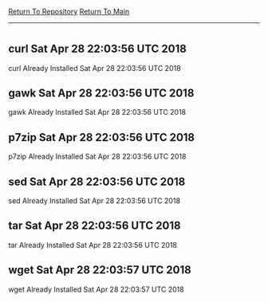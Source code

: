 [Return To Repository](https://github.com/deathbybandaid/piholeparser/)
[Return To Main](https://github.com/deathbybandaid/piholeparser/blob/dev-nomerge/RecentRunLogs/Mainlog.md)
____________________________________
# 
## curl Sat Apr 28 22:03:56 UTC 2018
curl Already Installed Sat Apr 28 22:03:56 UTC 2018
## gawk Sat Apr 28 22:03:56 UTC 2018
gawk Already Installed Sat Apr 28 22:03:56 UTC 2018
## p7zip Sat Apr 28 22:03:56 UTC 2018
p7zip Already Installed Sat Apr 28 22:03:56 UTC 2018
## sed Sat Apr 28 22:03:56 UTC 2018
sed Already Installed Sat Apr 28 22:03:56 UTC 2018
## tar Sat Apr 28 22:03:56 UTC 2018
tar Already Installed Sat Apr 28 22:03:56 UTC 2018
## wget Sat Apr 28 22:03:57 UTC 2018
wget Already Installed Sat Apr 28 22:03:57 UTC 2018
